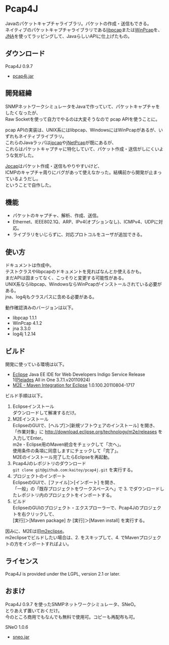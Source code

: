 Pcap4J
======

Javaのパケットキャプチャライブラリ。パケットの作成・送信もできる。<br>
ネイティブのパケットキャプチャライブラリである[libpcap](http://www.tcpdump.org/)または[WinPcap](http://www.winpcap.org/)を、<br>
[JNA](https://github.com/twall/jna)を使ってラッピングして、JavaらしいAPIに仕上げたもの。<br>

ダウンロード
------------

Pcap4J 0.9.7

* [pcap4j.jar](/downloads/Kaitoy/pcap4j/pcap4j.jar)

開発経緯
--------

SNMPネットワークシミュレータをJavaで作っていて、パケットキャプチャをしたくなったが、<br>
Raw Socketを使って自力でやるのは大変そうなので pcap APIを使うことに。<br>

pcap APIの実装は、UNIX系にはlibpcap、WindowsにはWinPcapがあるが、いずれもネイティブライブラリ。<br>
これらのJavaラッパは[jpcap](http://jpcap.sourceforge.net/)や[jNetPcap](http://jnetpcap.com/)が既にあるが、<br>
これらはパケットキャプチャに特化していて、パケット作成・送信がしにくいような気がした。<br>

[Jpcap](http://netresearch.ics.uci.edu/kfujii/Jpcap/doc/)はパケット作成・送信もやりやすいけど、<br>
ICMPのキャプチャ周りにバグがあって使えなかった。結構前から開発が止まっているようだし。<br>
ということで自作した。<br>

機能
----

* パケットのキャプチャ、解析、作成、送信。
* Ethernet、IEEE802.1Q、ARP、IPv4(オプションなし)、ICMPv4、UDPに対応。
* ライブラリをいじらずに、対応プロトコルをユーザが追加できる。


使い方
------

ドキュメントは作成中。<br>
テストクラスやlibpcapのドキュメントを見ればなんとか使えるかも。<br>
まだAPIは固まってなく、こっそりと変更する可能性がある。<br>
UNIX系ならlibpcap、WindowsならWinPcapがインストールされている必要がある。<br>
jna、log4jもクラスパスに含める必要がある。<br>

動作確認済みのバージョンは以下。

* libpcap 1.1.1
* WinPcap 4.1.2
* jna 3.3.0
* log4j 1.2.14


ビルド
------
開発に使っている環境は以下。

* [Eclipse](http://www.eclipse.org/) Java EE IDE for Web Developers Indigo Service Release 1([Pleiades](http://mergedoc.sourceforge.jp/) All in One 3.7.1.v20110924)
* [M2E - Maven Integration for Eclipse](http://eclipse.org/m2e/download/) 1.0.100.20110804-1717

ビルド手順は以下。

1. Eclipseインストール<br>
   ダウンロードして解凍するだけ。
2. M2Eインストール<br>
   EclipseのGUIで、[ヘルプ]＞[新規ソフトウェアのインストール] を開き、<br>
   「作業対象」に http://download.eclipse.org/technology/m2e/releases を入力してEnter。<br>
   m2e - Eclipse用のMaven統合をチェックして「次へ」。<br>
   使用条件の条項に同意しますにチェックして「完了」。<br>
   M2Eのインストール完了したらEclipseを再起動。<br>
3. Pcap4Jのレポジトリのダウンロード<br>
   `git clone git@github.com:kaitoy/pcap4j.git` を実行する。
4. プロジェクトのインポート<br>
  EclipseのGUIで、[ファイル]＞[インポート] を開き、<br>
  「一般」の「既存プロジェクトをワークスペースへ」で 3. でダウンロードしたレポジトリ内のプロジェクトをインポートする。
5. ビルド<br>
   EclipseのGUIのプロジェクト・エクスプローラーで、Pcap4Jのプロジェクトを右クリックして、<br>
   [実行]＞[Maven package] か [実行]＞[Maven install] を実行する。

因みに、M2Eは旧[m2eclipse](http://m2eclipse.sonatype.org/)。<br>
m2eclipseでビルドしたい場合は、2. をスキップして、4. でMavenプロジェクトの方をインポートすればよい。<br>

ライセンス
----------

Pcap4J is provided under the LGPL, version 2.1 or later.<br>

おまけ
------

Pcap4J 0.9.7 を使ったSNMPネットワークシミュレータ、SNeO。<br>
とりあえず置いておくだけ。<br>
今のところ商用でもなんでも無料で使用可。コピーも再配布も可。<br>

SNeO 1.0.6

* [sneo.jar](/downloads/Kaitoy/pcap4j/sneo.jar)
